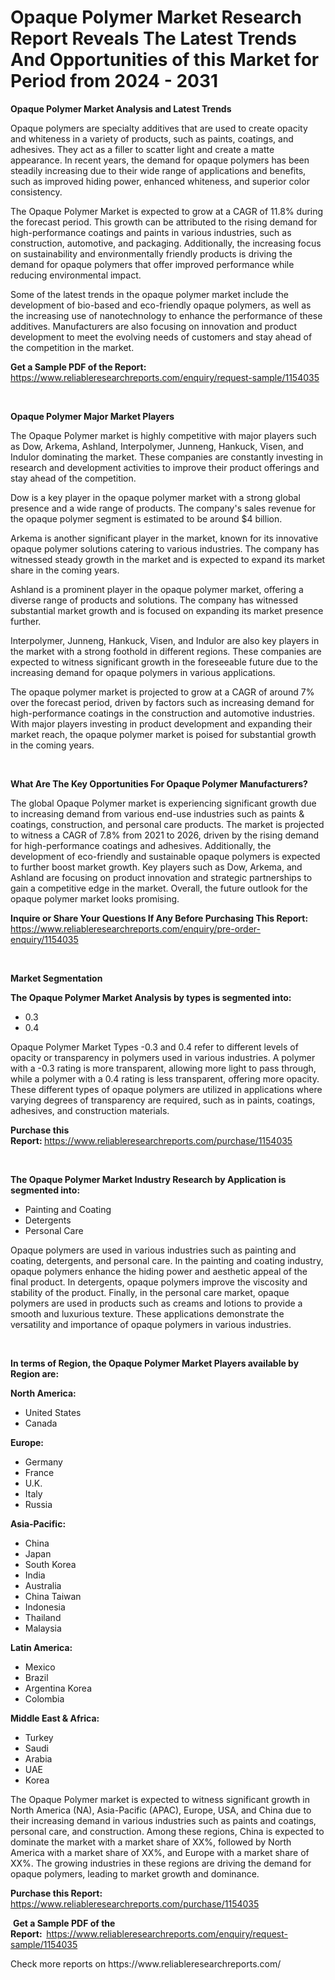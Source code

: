 <p><h1>Opaque Polymer Market Research Report Reveals The Latest Trends And Opportunities of this Market for Period from 2024 - 2031</h1></p><p><strong>Opaque Polymer Market Analysis and Latest Trends</strong></p>
<p><p>Opaque polymers are specialty additives that are used to create opacity and whiteness in a variety of products, such as paints, coatings, and adhesives. They act as a filler to scatter light and create a matte appearance. In recent years, the demand for opaque polymers has been steadily increasing due to their wide range of applications and benefits, such as improved hiding power, enhanced whiteness, and superior color consistency.</p><p>The Opaque Polymer Market is expected to grow at a CAGR of 11.8% during the forecast period. This growth can be attributed to the rising demand for high-performance coatings and paints in various industries, such as construction, automotive, and packaging. Additionally, the increasing focus on sustainability and environmentally friendly products is driving the demand for opaque polymers that offer improved performance while reducing environmental impact.</p><p>Some of the latest trends in the opaque polymer market include the development of bio-based and eco-friendly opaque polymers, as well as the increasing use of nanotechnology to enhance the performance of these additives. Manufacturers are also focusing on innovation and product development to meet the evolving needs of customers and stay ahead of the competition in the market.</p></p>
<p><strong>Get a Sample PDF of the Report:&nbsp;</strong> <a href="https://www.reliableresearchreports.com/enquiry/request-sample/1154035">https://www.reliableresearchreports.com/enquiry/request-sample/1154035</a></p>
<p>&nbsp;</p>
<p><strong>Opaque Polymer Major Market Players</strong></p>
<p><p>The Opaque Polymer market is highly competitive with major players such as Dow, Arkema, Ashland, Interpolymer, Junneng, Hankuck, Visen, and Indulor dominating the market. These companies are constantly investing in research and development activities to improve their product offerings and stay ahead of the competition.</p><p>Dow is a key player in the opaque polymer market with a strong global presence and a wide range of products. The company's sales revenue for the opaque polymer segment is estimated to be around $4 billion.</p><p>Arkema is another significant player in the market, known for its innovative opaque polymer solutions catering to various industries. The company has witnessed steady growth in the market and is expected to expand its market share in the coming years.</p><p>Ashland is a prominent player in the opaque polymer market, offering a diverse range of products and solutions. The company has witnessed substantial market growth and is focused on expanding its market presence further.</p><p>Interpolymer, Junneng, Hankuck, Visen, and Indulor are also key players in the market with a strong foothold in different regions. These companies are expected to witness significant growth in the foreseeable future due to the increasing demand for opaque polymers in various applications.</p><p>The opaque polymer market is projected to grow at a CAGR of around 7% over the forecast period, driven by factors such as increasing demand for high-performance coatings in the construction and automotive industries. With major players investing in product development and expanding their market reach, the opaque polymer market is poised for substantial growth in the coming years.</p></p>
<p>&nbsp;</p>
<p><strong>What Are The Key Opportunities For Opaque Polymer Manufacturers?</strong></p>
<p><p>The global Opaque Polymer market is experiencing significant growth due to increasing demand from various end-use industries such as paints & coatings, construction, and personal care products. The market is projected to witness a CAGR of 7.8% from 2021 to 2026, driven by the rising demand for high-performance coatings and adhesives. Additionally, the development of eco-friendly and sustainable opaque polymers is expected to further boost market growth. Key players such as Dow, Arkema, and Ashland are focusing on product innovation and strategic partnerships to gain a competitive edge in the market. Overall, the future outlook for the opaque polymer market looks promising.</p></p>
<p><strong>Inquire or Share Your Questions If Any Before Purchasing This Report:</strong> <a href="https://www.reliableresearchreports.com/enquiry/pre-order-enquiry/1154035">https://www.reliableresearchreports.com/enquiry/pre-order-enquiry/1154035</a></p>
<p>&nbsp;</p>
<p><strong>Market Segmentation</strong></p>
<p><strong>The Opaque Polymer Market Analysis by types is segmented into:</strong></p>
<p><ul><li>0.3</li><li>0.4</li></ul></p>
<p><p>Opaque Polymer Market Types -0.3 and 0.4 refer to different levels of opacity or transparency in polymers used in various industries. A polymer with a -0.3 rating is more transparent, allowing more light to pass through, while a polymer with a 0.4 rating is less transparent, offering more opacity. These different types of opaque polymers are utilized in applications where varying degrees of transparency are required, such as in paints, coatings, adhesives, and construction materials.</p></p>
<p><strong>Purchase this Report:&nbsp;</strong><a href="https://www.reliableresearchreports.com/purchase/1154035">https://www.reliableresearchreports.com/purchase/1154035</a></p>
<p>&nbsp;</p>
<p><strong>The Opaque Polymer Market Industry Research by Application is segmented into:</strong></p>
<p><ul><li>Painting and Coating</li><li>Detergents</li><li>Personal Care</li></ul></p>
<p><p>Opaque polymers are used in various industries such as painting and coating, detergents, and personal care. In the painting and coating industry, opaque polymers enhance the hiding power and aesthetic appeal of the final product. In detergents, opaque polymers improve the viscosity and stability of the product. Finally, in the personal care market, opaque polymers are used in products such as creams and lotions to provide a smooth and luxurious texture. These applications demonstrate the versatility and importance of opaque polymers in various industries.</p></p>
<p>&nbsp;</p>
<p><strong>In terms of Region, the Opaque Polymer Market Players available by Region are:</strong></p>
<p>
    <p> <strong> North America: </strong>
        <ul>
            <li>United States</li>
            <li>Canada</li>
        </ul>
        </p> 
    <p> <strong> Europe: </strong>
        <ul>
            <li>Germany</li>
            <li>France</li>
            <li>U.K.</li>
            <li>Italy</li>
            <li>Russia</li>
        </ul>
        </p> 
    <p> <strong> Asia-Pacific: </strong>
        <ul>
            <li>China</li>
            <li>Japan</li>
            <li>South Korea</li>
            <li>India</li>
            <li>Australia</li>
            <li>China Taiwan</li>
            <li>Indonesia</li>
            <li>Thailand</li>
            <li>Malaysia</li>
        </ul>
        </p> 
    <p> <strong> Latin America: </strong>
        <ul>
            <li>Mexico</li>
            <li>Brazil</li>
            <li>Argentina Korea</li>
            <li>Colombia</li>
        </ul>
        </p> 
    <p> <strong> Middle East & Africa: </strong>
        <ul>
            <li>Turkey</li>
            <li>Saudi</li>
            <li>Arabia</li>
            <li>UAE</li>
            <li>Korea</li>
        </ul>
    </p>
    </p>
<p><p>The Opaque Polymer market is expected to witness significant growth in North America (NA), Asia-Pacific (APAC), Europe, USA, and China due to their increasing demand in various industries such as paints and coatings, personal care, and construction. Among these regions, China is expected to dominate the market with a market share of XX%, followed by North America with a market share of XX%, and Europe with a market share of XX%. The growing industries in these regions are driving the demand for opaque polymers, leading to market growth and dominance.</p></p>
<p><strong>Purchase this Report: </strong><a href="https://www.reliableresearchreports.com/purchase/1154035">https://www.reliableresearchreports.com/purchase/1154035</a></p>
<p>&nbsp;<strong>Get a Sample PDF of the Report:&nbsp;&nbsp;</strong><a href="https://www.reliableresearchreports.com/enquiry/request-sample/1154035">https://www.reliableresearchreports.com/enquiry/request-sample/1154035</a></p>
<p><strong></strong></p>
<p>Check more reports on https://www.reliableresearchreports.com/</p>